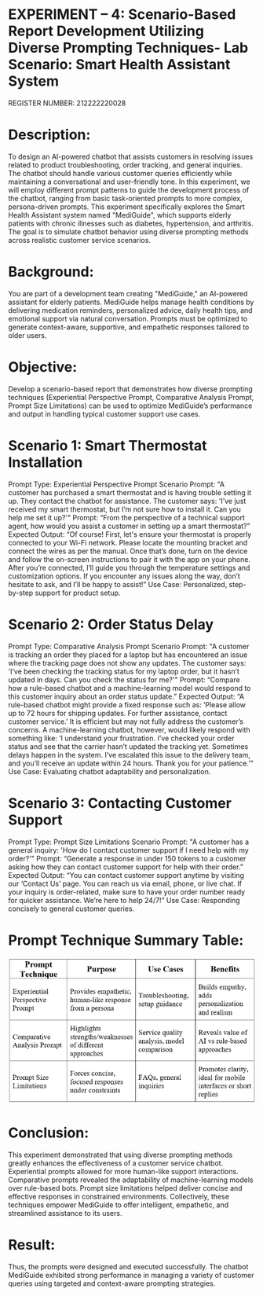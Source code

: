 # EXPERIMENT – 4: Scenario-Based Report Development Utilizing Diverse Prompting Techniques- Lab Scenario: Smart Health Assistant System
REGISTER NUMBER: 212222220028
# Description:
To design an AI-powered chatbot that assists customers in resolving issues related to product troubleshooting, order tracking, and general inquiries. The chatbot should handle various customer queries efficiently while maintaining a conversational and user-friendly tone. In this experiment, we will employ different prompt patterns to guide the development process of the chatbot, ranging from basic task-oriented prompts to more complex, persona-driven prompts.
This experiment specifically explores the Smart Health Assistant system named "MediGuide", which supports elderly patients with chronic illnesses such as diabetes, hypertension, and arthritis. The goal is to simulate chatbot behavior using diverse prompting methods across realistic customer service scenarios.

# Background:
You are part of a development team creating "MediGuide," an AI-powered assistant for elderly patients. MediGuide helps manage health conditions by delivering medication reminders, personalized advice, daily health tips, and emotional support via natural conversation. Prompts must be optimized to generate context-aware, supportive, and empathetic responses tailored to older users.

# Objective:
Develop a scenario-based report that demonstrates how diverse prompting techniques (Experiential Perspective Prompt, Comparative Analysis Prompt, Prompt Size Limitations) can be used to optimize MediGuide’s performance and output in handling typical customer support use cases.


# Scenario 1: Smart Thermostat Installation
Prompt Type: Experiential Perspective Prompt
Scenario Prompt:
"A customer has purchased a smart thermostat and is having trouble setting it up. They contact the chatbot for assistance. The customer says: 'I’ve just received my smart thermostat, but I’m not sure how to install it. Can you help me set it up?'"
Prompt:
“From the perspective of a technical support agent, how would you assist a customer in setting up a smart thermostat?”
Expected Output:
“Of course! First, let's ensure your thermostat is properly connected to your Wi-Fi network. Please locate the mounting bracket and connect the wires as per the manual. Once that’s done, turn on the device and follow the on-screen instructions to pair it with the app on your phone. After you’re connected, I’ll guide you through the temperature settings and customization options. If you encounter any issues along the way, don’t hesitate to ask, and I’ll be happy to assist!”
Use Case: Personalized, step-by-step support for product setup.

# Scenario 2: Order Status Delay
Prompt Type: Comparative Analysis Prompt
Scenario Prompt:
"A customer is tracking an order they placed for a laptop but has encountered an issue where the tracking page does not show any updates. The customer says: 'I’ve been checking the tracking status for my laptop order, but it hasn’t updated in days. Can you check the status for me?'"
Prompt:
“Compare how a rule-based chatbot and a machine-learning model would respond to this customer inquiry about an order status update.”
Expected Output:
“A rule-based chatbot might provide a fixed response such as: ‘Please allow up to 72 hours for shipping updates. For further assistance, contact customer service.’ It is efficient but may not fully address the customer’s concerns. A machine-learning chatbot, however, would likely respond with something like: ‘I understand your frustration. I’ve checked your order status and see that the carrier hasn’t updated the tracking yet. Sometimes delays happen in the system. I’ve escalated this issue to the delivery team, and you’ll receive an update within 24 hours. Thank you for your patience.’”
Use Case: Evaluating chatbot adaptability and personalization.

# Scenario 3: Contacting Customer Support
Prompt Type: Prompt Size Limitations
Scenario Prompt:
"A customer has a general inquiry: 'How do I contact customer support if I need help with my order?'"
Prompt:
“Generate a response in under 150 tokens to a customer asking how they can contact customer support for help with their order.”
Expected Output:
“You can contact customer support anytime by visiting our ‘Contact Us’ page. You can reach us via email, phone, or live chat. If your inquiry is order-related, make sure to have your order number ready for quicker assistance. We’re here to help 24/7!”
Use Case: Responding concisely to general customer queries.

# Prompt Technique Summary Table:

![image alt](https://github.com/Ajay-Joshua-M/Prompt-Engineering-4.1/blob/dad31e6d787f89de562e2d29f8d224385d751b8b/Screenshot%202025-05-26%20075100.png)

# Conclusion:
This experiment demonstrated that using diverse prompting methods greatly enhances the effectiveness of a customer service chatbot. Experiential prompts allowed for more human-like support interactions. Comparative prompts revealed the adaptability of machine-learning models over rule-based bots. Prompt size limitations helped deliver concise and effective responses in constrained environments. Collectively, these techniques empower MediGuide to offer intelligent, empathetic, and streamlined assistance to its users.

# Result:
Thus, the prompts were designed and executed successfully. The chatbot MediGuide exhibited strong performance in managing a variety of customer queries using targeted and context-aware prompting strategies.






